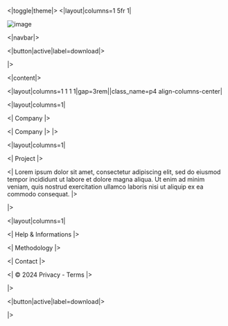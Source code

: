 <|toggle|theme|>
<|layout|columns=1 5fr 1|

![image](data/image.png)

<|navbar|>

<|button|active|label=download|>

|>


<|content|>

<|layout|columns=1 1 1 1|gap=3rem||class_name=p4 align-columns-center|

<|layout|columns=1|

<| Company |>

<| Company |>
|>


<|layout|columns=1|

<| Project |>

<| 
Lorem ipsum dolor sit amet, consectetur adipiscing elit, sed do eiusmod tempor incididunt ut labore et dolore magna aliqua. Ut enim ad minim veniam, quis nostrud exercitation ullamco laboris nisi ut aliquip ex ea commodo consequat. 
|>

|>

<|layout|columns=1|

<| Help & Informations |>

<| Methodology |>

<| Contact |>

<| © 2024 Privacy - Terms    |>

|>


<|button|active|label=download|>

|>